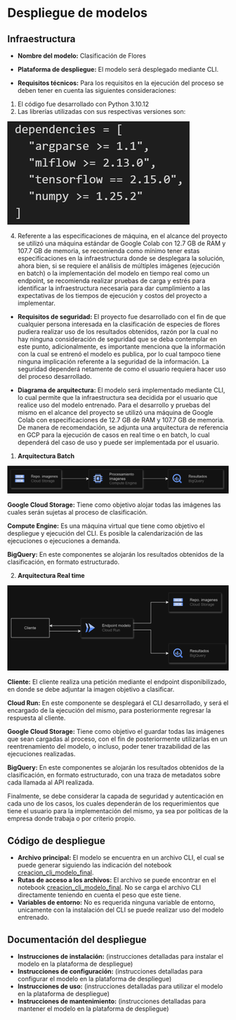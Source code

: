 # Despliegue de modelos

## Infraestructura

- **Nombre del modelo:** Clasificación de Flores

- **Plataforma de despliegue:** El modelo será desplegado mediante CLI.
  
- **Requisitos técnicos:** Para los requisitos en la ejecución del proceso se deben tener en cuenta las siguientes consideraciones: 
1.	El código fue desarrollado con Python 3.10.12
2.	Las librerías utilizadas con sus respectivas versiones son:
   
![Dependencias](https://github.com/Serebas12/MLDS6_Grupo1/blob/master/docs/deployment/Dependencias.png)

4.	Referente a las especificaciones de máquina, en el alcance del proyecto se utilizó una máquina estándar de Google Colab con 12.7 GB de RAM y 107.7 GB de memoria, se recomienda como mínimo tener estas especificaciones en la infraestructura donde se desplegara la solución, ahora bien, si se requiere el análisis de múltiples imágenes (ejecución en batch) o la implementación del modelo en tiempo real como un endpoint, se recomienda realizar pruebas de carga y estrés para identificar la infraestructura necesaria para dar cumplimiento a las expectativas de los tiempos de ejecución y costos del proyecto a implementar.  

  
- **Requisitos de seguridad:** El proyecto fue desarrollado con el fin de que cualquier persona interesada en la clasificación de especies de flores pudiera realizar uso de los resultados obtenidos, razón por la cual no hay ninguna consideración de seguridad que se deba contemplar en este punto, adicionalmente, es importante menciona que la información con la cual se entrenó el modelo es publica, por lo cual tampoco tiene ninguna implicación referente a la seguridad de la información. La seguridad dependerá netamente de como el usuario requiera hacer uso del proceso desarrollado.
  
- **Diagrama de arquitectura:** El modelo será implementado mediante CLI, lo cual permite que la infraestructura sea decidida por el usuario que realice uso del modelo entrenado. Para el desarrollo y pruebas del mismo en el alcance del proyecto se utilizó una máquina de Google Colab con especificaciones de 12.7 GB de RAM y 107.7 GB de memoria. De manera de recomendación, se adjunta una arquitectura de referencia en GCP para la ejecución de casos en real time o en batch, lo cual dependerá del caso de uso y puede ser implementada por el usuario.

1. **Arquitectura Batch**

![Batch](https://github.com/Serebas12/MLDS6_Grupo1/blob/master/docs/deployment/Batch.png)

**Google Cloud Storage:** Tiene como objetivo alojar todas las imágenes las cuales serán sujetas al proceso de clasificación. 

**Compute Engine:** Es una máquina virtual que tiene como objetivo el despliegue y ejecución del CLI. Es posible la calendarización de las ejecuciones o ejecuciones a demanda. 

**BigQuery:** En este componentes se alojarán los resultados obtenidos de la clasificación, en formato estructurado.

2. **Arquitectura Real time**

![RealTime](https://github.com/Serebas12/MLDS6_Grupo1/blob/master/docs/deployment/RealTime.png)

**Cliente:** El cliente realiza una petición mediante el endpoint disponibilizado, en donde se debe adjuntar la imagen objetivo a clasificar. 

**Cloud Run:** En este componente se desplegará el CLI desarrollado, y será el encargado de la ejecución del mismo, para posteriormente regresar la respuesta al cliente.

**Google Cloud Storage:** Tiene como objetivo el guardar todas las imágenes que sean cargadas al proceso, con el fin de posteriormente utilizarlas en un reentrenamiento del modelo, o incluso, poder tener trazabilidad de las ejecuciones realizadas. 

**BigQuery:** En este componentes se alojarán los resultados obtenidos de la clasificación, en formato estructurado, con una traza de metadatos sobre cada llamada al API realizada.

Finalmente, se debe considerar la capada de seguridad y autenticación en cada uno de los casos, los cuales dependerán de los requerimientos que tiene el usuario para la implementación del mismo, ya sea por políticas de la empresa donde trabaja o por criterio propio.

## Código de despliegue

- **Archivo principal:** El modelo se encuentra en un archivo CLI, el cual se puede generar siguiendo las indicación del notebook [creacion_cli_modelo_final](https://github.com/Serebas12/MLDS6_Grupo1/blob/master/scripts/evaluation/creacion_cli_modelo_final.ipynb).
- **Rutas de acceso a los archivos:** El archivo se puede encontrar en el notebook [creacion_cli_modelo_final](https://github.com/Serebas12/MLDS6_Grupo1/blob/master/scripts/evaluation/creacion_cli_modelo_final.ipynb). No se carga el archivo CLI directamente teniendo en cuenta el peso que este tiene. 
- **Variables de entorno:** No es requerida ninguna variable de entorno, unicamente con la instalación del CLI se puede realizar uso del modelo entrenado. 

## Documentación del despliegue

- **Instrucciones de instalación:** (instrucciones detalladas para instalar el modelo en la plataforma de despliegue)
- **Instrucciones de configuración:** (instrucciones detalladas para configurar el modelo en la plataforma de despliegue)
- **Instrucciones de uso:** (instrucciones detalladas para utilizar el modelo en la plataforma de despliegue)
- **Instrucciones de mantenimiento:** (instrucciones detalladas para mantener el modelo en la plataforma de despliegue)
